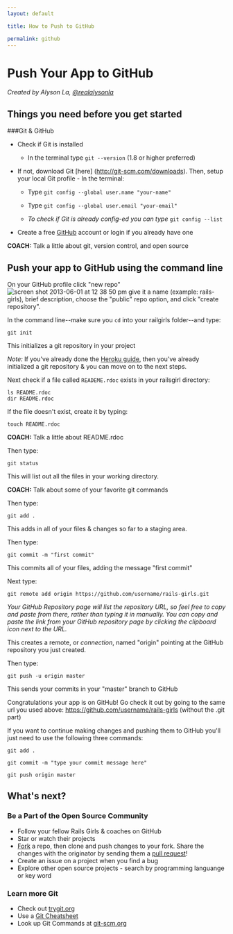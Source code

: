 ```yaml
---
layout: default

title: How to Push to GitHub

permalink: github
---
```


# Push Your App to GitHub

*Created by Alyson La, [@realalysonla](https://www.twitter.com/realalysonla)*

## Things you need before you get started

###Git & GitHub

* Check if Git is installed
	* In the terminal type `git --version` (1.8 or higher preferred)

* If not, download Git [here] (http://git-scm.com/downloads).
	Then, setup your local Git profile - In the terminal:
	* Type `git config --global user.name "your-name"`
	* Type `git config --global user.email "your-email"`

	* _To check if Git is already config-ed you can type_ `git config --list`

* Create a free [GitHub](https://github.com) account or login if you already have one

**COACH:** Talk a little about git, version control, and open source

## Push your app to GitHub using the command line

On your GitHub profile click "new repo" ![screen shot 2013-06-01 at 12 38 50 pm](https://f.cloud.github.com/assets/2623954/595307/eb70c6cc-caf2-11e2-9d2d-60deb31ac049.png) give it a name (example: rails-girls), brief description, choose the "public" repo option, and click "create repository".

In the command line--make sure you `cd` into your railgirls folder--and type:

`git init`

This initializes a git repository in your project

*Note:* If you've already done the [Heroku guide](/heroku), then you've already initialized a git repository & you can move on to the next steps.

Next check if a file called `READEME.rdoc` exists in your railsgirl directory:

<div class="os-specific">
  <div class="nix">
    <code>ls README.rdoc</code>
  </div>
  <div class="win">
    <code>dir README.rdoc</code>
  </div>
</div>

If the file doesn't exist, create it by typing:

`touch README.rdoc`

**COACH:** Talk a little about README.rdoc

Then type:

`git status`

This will list out all the files in your working directory.

**COACH:** Talk about some of your favorite git commands

Then type:

`git add .`

This adds in all of your files & changes so far to a staging area.

Then type:

`git commit -m "first commit"`

This commits all of your files, adding the message "first commit"

Next type:

`git remote add origin https://github.com/username/rails-girls.git`

_Your GitHub Repository page will list the repository URL, so feel free to copy and paste from there, rather than typing it in manually. You can copy and paste the link from your GitHub repository page by clicking the clipboard icon next to the URL._

This creates a remote, or _connection_, named "origin" pointing at the GitHub repository you just created.

Then type:

`git push -u origin master`

This sends your commits in your "master" branch to GitHub

Congratulations your app is on GitHub! Go check it out by going to the same url you used above: https://github.com/username/rails-girls (without the .git part)

If you want to continue making changes and pushing them to GitHub you'll just need to use the following three commands:

`git add .`

`git commit -m "type your commit message here"`

`git push origin master`

## What's next?

### Be a Part of the Open Source Community

 * Follow your fellow Rails Girls & coaches on GitHub
 * Star or watch their projects
 * [Fork](https://help.github.com/articles/fork-a-repo) a repo, then clone and push changes to your fork. Share the changes with the originator by sending them a [pull request](https://help.github.com/articles/using-pull-requests)!
 * Create an issue on a project when you find a bug
 * Explore other open source projects - search by programming languange or key word

### Learn more Git

 * Check out [trygit.org](http://try.github.io/)
 * Use a [Git Cheatsheet](https://na1.salesforce.com/help/doc/en/salesforce_git_developer_cheatsheet.pdf)
 * Look up Git Commands at [git-scm.org](http://git-scm.com/)






